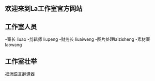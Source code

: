 ## 欢迎来到La工作室官方网站

## 工作室人员
-室长   liuao
-剪辑师  liupeng
-财务长  liuaiweng
-图片处理laizisheng
-素材室  laowang

## 工作室壮举

[福洲语言翻译器](fzzt.html)
